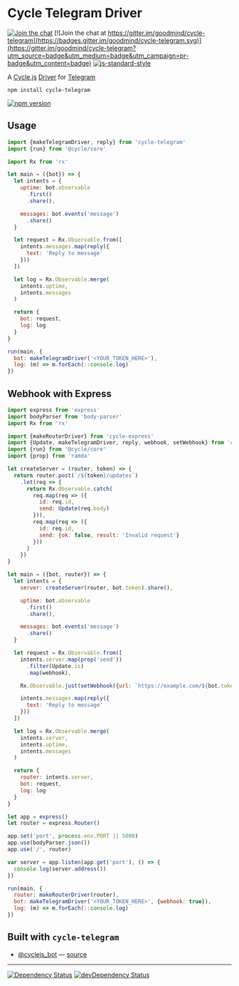 # Cycle Telegram Driver

[![Join the chat](https://img.shields.io/badge/chat-on_telegram-blue.svg)](https://telegram.me/cyclejs) [![Join the chat at https://gitter.im/goodmind/cycle-telegram](https://badges.gitter.im/goodmind/cycle-telegram.svg)](https://gitter.im/goodmind/cycle-telegram?utm_source=badge&utm_medium=badge&utm_campaign=pr-badge&utm_content=badge) [![js-standard-style](https://img.shields.io/badge/code%20style-standard-brightgreen.svg)](http://standardjs.com/)

A  [Cycle.js](http://cycle.js.org) [Driver](http://cycle.js.org/drivers.html) for [Telegram](https://telegram.org/)

```
npm install cycle-telegram
```

[![npm version](https://badge.fury.io/js/cycle-telegram.svg)](https://badge.fury.io/js/cycle-telegram)

## Usage

```js
import {makeTelegramDriver, reply} from 'cycle-telegram'
import {run} from '@cycle/core'

import Rx from 'rx'

let main = ({bot}) => {
  let intents = {
    uptime: bot.observable
      .first()
      .share(),

    messages: bot.events('message')
      .share()
  }

  let request = Rx.Observable.from([
    intents.messages.map(reply({
      text: 'Reply to message'
    }))
  ])

  let log = Rx.Observable.merge(
    intents.uptime,
    intents.messages
  )

  return {
    bot: request,
    log: log
  }
}

run(main, {
  bot: makeTelegramDriver('<YOUR_TOKEN_HERE>'),
  log: (m) => m.forEach(::console.log)
})
```

## Webhook with Express
```js
import express from 'express'
import bodyParser from 'body-parser'
import Rx from 'rx'

import {makeRouterDriver} from 'cycle-express'
import {Update, makeTelegramDriver, reply, webhook, setWebhook} from 'cycle-telegram'
import {run} from '@cycle/core'
import {prop} from 'ramda'

let createServer = (router, token) => {
  return router.post(`/${token}/updates`)
    .let(req => {
      return Rx.Observable.catch(
        req.map(req => ({
          id: req.id,
          send: Update(req.body)
        })),
        req.map(req => ({
          id: req.id,
          send: {ok: false, result: 'Invalid request'}
        }))
      )
    })
}

let main = ({bot, router}) => {
  let intents = {
    server: createServer(router, bot.token).share(),

    uptime: bot.observable
      .first()
      .share(),

    messages: bot.events('message')
      .share()
  }

  let request = Rx.Observable.from([
    intents.server.map(prop('send'))
      .filter(Update.is)
      .map(webhook),

    Rx.Observable.just(setWebhook({url: `https://example.com/${bot.token}/updates`})),

    intents.messages.map(reply({
      text: 'Reply to message'
    }))
  ])

  let log = Rx.Observable.merge(
    intents.server,
    intents.uptime,
    intents.messages
  )

  return {
    router: intents.server,
    bot: request,
    log: log
  }
}

let app = express()
let router = express.Router()

app.set('port', process.env.PORT || 5000)
app.use(bodyParser.json())
app.use('/', router)

var server = app.listen(app.get('port'), () => {
  console.log(server.address())
})

run(main, {
  router: makeRouterDriver(router),
  bot: makeTelegramDriver('<YOUR_TOKEN_HERE>', {webhook: true}),
  log: (m) => m.forEach(::console.log)
})
```

## Built with `cycle-telegram`

* [@cyclejs_bot](https://telegram.me/cyclejs_bot) — [source](https://github.com/goodmind/cycle-telegram-bot)


- - -

[![Dependency Status](https://david-dm.org/goodmind/cycle-telegram.svg)](https://david-dm.org/goodmind/cycle-telegram)
[![devDependency Status](https://david-dm.org/goodmind/cycle-telegram/dev-status.svg)](https://david-dm.org/goodmind/cycle-telegram#info=devDependencies)
